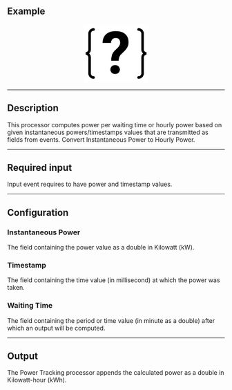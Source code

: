 <!--
  ~ Licensed to the Apache Software Foundation (ASF) under one or more
  ~ contributor license agreements.  See the NOTICE file distributed with
  ~ this work for additional information regarding copyright ownership.
  ~ The ASF licenses this file to You under the Apache License, Version 2.0
  ~ (the "License"); you may not use this file except in compliance with
  ~ the License.  You may obtain a copy of the License at
  ~
  ~    http://www.apache.org/licenses/LICENSE-2.0
  ~
  ~ Unless required by applicable law or agreed to in writing, software
  ~ distributed under the License is distributed on an "AS IS" BASIS,
  ~ WITHOUT WARRANTIES OR CONDITIONS OF ANY KIND, either express or implied.
  ~ See the License for the specific language governing permissions and
  ~ limitations under the License.
  ~
  -->

## Example

<p align="center"> 
    <img src="icon.png" width="150px;" class="pe-image-documentation"/>
</p>

***

## Description
This processor computes power per waiting time or hourly power  based on given instantaneous powers/timestamps values that are transmitted as fields from events.
Convert Instantaneous Power to Hourly Power.

***

## Required input
Input event requires to have power and timestamp values.

***

## Configuration
### Instantaneous Power
The field containing the power value as a double in Kilowatt (kW).
### Timestamp
The field containing the time value (in millisecond) at which the power was taken.
### Waiting Time
The field containing the period or time value (in minute as a double) after which an output will be computed.

***

## Output
The Power Tracking processor appends the calculated power as a double in Kilowatt-hour (kWh).
